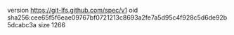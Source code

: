 version https://git-lfs.github.com/spec/v1
oid sha256:cee65f5f6eae09767bf0721213c8693a2fe7a5d95c4f928c5d6de92b5dcabc3a
size 1266
